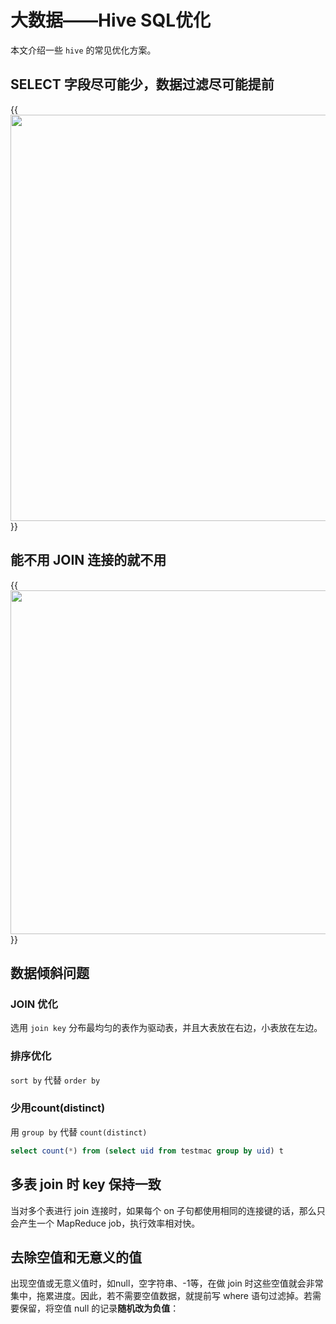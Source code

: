 # 大数据——Hive SQL优化


本文介绍一些 `hive` 的常见优化方案。
<!--more-->

## SELECT 字段尽可能少，数据过滤尽可能提前

{{<image src="/images/SELECT.png" caption="SELECT" width="650">}}

## 能不用 JOIN 连接的就不用

{{<image src="/images/join.png" caption="join" width="550">}}

## 数据倾斜问题

### JOIN 优化

选用 `join key` 分布最均匀的表作为驱动表，并且大表放在右边，小表放在左边。

### 排序优化

`sort by` 代替 `order by`

### 少用count(distinct)

用 `group by` 代替 `count(distinct)`

```sql
select count(*) from (select uid from testmac group by uid) t
```

## 多表 join 时 key 保持一致

当对多个表进行 join 连接时，如果每个 on 子句都使用相同的连接键的话，那么只会产生一个 MapReduce job，执行效率相对快。

## 去除空值和无意义的值

出现空值或无意义值时，如null，空字符串、-1等，在做 join 时这些空值就会非常集中，拖累进度。因此，若不需要空值数据，就提前写 where 语句过滤掉。若需要保留，将空值 null 的记录**随机改为负值**：






